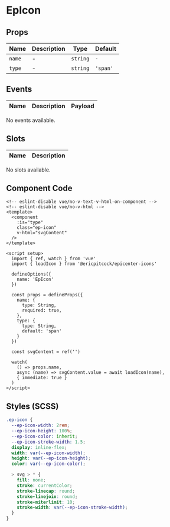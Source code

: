 # EpIcon



## Props
| Name | Description | Type | Default |
|------|-------------|------|---------|
| `name` | - | `string` | `-` |
| `type` | - | `string` | `'span'` |

## Events
| Name    | Description                 | Payload    |
|---------|-----------------------------|------------|
No events available.

## Slots
| Name | Description |
|------|-------------|
No slots available.

## Component Code

```vue
<!-- eslint-disable vue/no-v-text-v-html-on-component -->
<!-- eslint-disable vue/no-v-html -->
<template>
  <component
    :is="type"
    class="ep-icon"
    v-html="svgContent"
  />
</template>

<script setup>
  import { ref, watch } from 'vue'
  import { loadIcon } from '@ericpitcock/epicenter-icons'

  defineOptions({
    name: 'EpIcon'
  })

  const props = defineProps({
    name: {
      type: String,
      required: true,
    },
    type: {
      type: String,
      default: 'span'
    }
  })

  const svgContent = ref('')

  watch(
    () => props.name,
    async (name) => svgContent.value = await loadIcon(name),
    { immediate: true }
  )
</script>

```


## Styles (SCSS)

```scss
.ep-icon {
  --ep-icon-width: 2rem;
  --ep-icon-height: 100%;
  --ep-icon-color: inherit;
  --ep-icon-stroke-width: 1.5;
  display: inline-flex;
  width: var(--ep-icon-width);
  height: var(--ep-icon-height);
  color: var(--ep-icon-color);

  > svg > * {
    fill: none;
    stroke: currentColor;
    stroke-linecap: round;
    stroke-linejoin: round;
    stroke-miterlimit: 10;
    stroke-width: var(--ep-icon-stroke-width);
  }
}
```